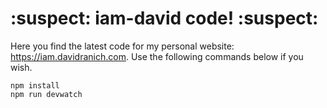 # :suspect: iam-david code! :suspect:

Here you find the latest code for my personal website: https://iam.davidranich.com. Use the following commands below if you wish.

```
npm install
npm run devwatch
```